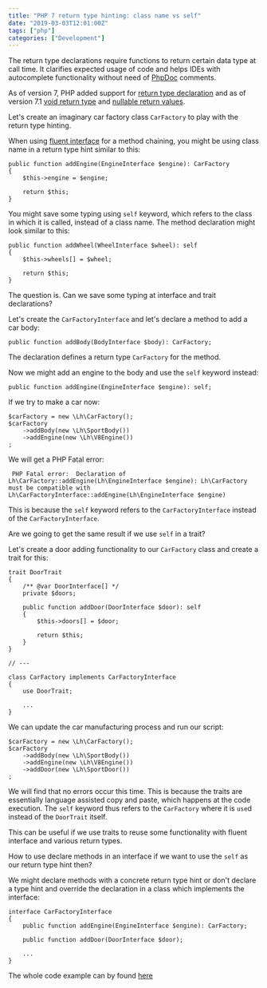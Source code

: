 ```yaml
---
title: "PHP 7 return type hinting: class name vs self"
date: "2019-03-03T12:01:00Z"
tags: ["php"]
categories: ["Development"]
---
```


The return type declarations require functions to return certain data type at call time.
It clarifies expected usage of code and helps IDEs with autocomplete functionality without
need of [PhpDoc](https://phpdoc.org/) comments.<!--more-->

As of version 7, PHP added support for [return type declaration](https://secure.php.net/manual/en/functions.returning-values.php#functions.returning-values.type-declaration)
and as of version 7.1 [void return type](https://secure.php.net/manual/en/migration71.new-features.php#migration71.new-features.void-functions)
and [nullable return values](https://secure.php.net/manual/en/migration71.new-features.php#migration71.new-features.nullable-types).

Let's create an imaginary car factory class `CarFactory` to play with the
return type hinting.

When using [fluent interface](https://en.wikipedia.org/wiki/Fluent_interface) for a method chaining,
you might be using class name in a return type hint similar to this:

```
public function addEngine(EngineInterface $engine): CarFactory
{
    $this->engine = $engine;

    return $this;
}
```

You might save some typing using `self` keyword, which refers to the class
in which it is called, instead of a class name. The method declaration might
look similar to this:

``` 
public function addWheel(WheelInterface $wheel): self
{
    $this->wheels[] = $wheel;

    return $this;
}
``` 

The question is. Can we save some typing at interface and trait declarations?

Let's create the `CarFactoryInterface` and let's declare a method to add a car body:

```
public function addBody(BodyInterface $body): CarFactory;
```

The declaration defines a return type `CarFactory` for the method.

Now we might add an engine to the body and use the `self` keyword instead:

```
public function addEngine(EngineInterface $engine): self;
```

If we try to make a car now:

```
$carFactory = new \Lh\CarFactory();
$carFactory
    ->addBody(new \Lh\SportBody())
    ->addEngine(new \Lh\V8Engine())
;
```

We will get a PHP Fatal error:
```
 PHP Fatal error:  Declaration of Lh\CarFactory::addEngine(Lh\EngineInterface $engine): Lh\CarFactory must be compatible with Lh\CarFactoryInterface::addEngine(Lh\EngineInterface $engine)
```

This is because the `self` keyword refers to the `CarFactoryInterface` instead
of the `CarFactoryInterface`. 

Are we going to get the same result if we use `self` in a trait?

Let's create a door adding functionality to our `CarFactory` class and create
a trait for this:

``` 
trait DoorTrait
{
    /** @var DoorInterface[] */
    private $doors;

    public function addDoor(DoorInterface $door): self
    {
        $this->doors[] = $door;

        return $this;
    }
}

// ---

class CarFactory implements CarFactoryInterface
{
    use DoorTrait;
    
    ...
}
```

We can update the car manufacturing process and run our script:

```
$carFactory = new \Lh\CarFactory();
$carFactory
    ->addBody(new \Lh\SportBody())
    ->addEngine(new \Lh\V8Engine())
    ->addDoor(new \Lh\SportDoor())
;
```

We will find that no errors occur this time. This is because the traits are
essentially language assisted copy and paste, which happens at the code execution.
The `self` keyword thus refers to the `CarFactory` where it is `use`d instead of
the `DoorTrait` itself. 

This can be useful if we use traits to reuse some functionality with fluent interface
and various return types.

How to use declare methods in an interface if we want to use the `self`
as our return type hint then?

We might declare methods with a concrete return type hint or don't declare
a type hint and override the declaration in a class which implements the interface:

```
interface CarFactoryInterface
{
    public function addEngine(EngineInterface $engine): CarFactory;
    
    public function addDoor(DoorInterface $door);
    
    ...
}
```

The whole code example can by found [here](https://github.com/lukashajdu/lh-blog-codes/tree/master/php7-function-return-types)
